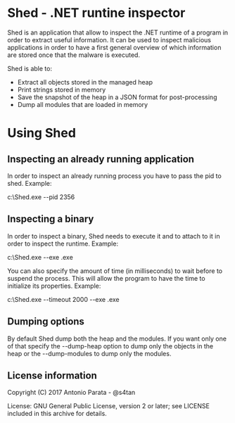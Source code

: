 # Shed - .NET runtine inspector

Shed is an application that allow to inspect the .NET runtime of a program in order to extract useful information. 
It can be used to inspect malicious applications in order to have a first general 
overview of which information are stored once that the malware is executed.

Shed is able to:
* Extract all objects stored in the managed heap
* Print strings stored in memory
* Save the snapshot of the heap in a JSON format for post-processing
* Dump all modules that are loaded in memory

# Using Shed

## Inspecting an already running application
In order to inspect an already running process you have to pass the pid to shed. Example:

c:\Shed.exe --pid 2356

## Inspecting a binary
In order to inspect a binary, Shed needs to execute it and to attach to it in order to inspect the runtime. Example:

c:\Shed.exe --exe <path to file>.exe

You can also specify the amount of time (in milliseconds) to wait before to suspend the process. This will allow the program to have the time to initialize its properties. Example:

c:\Shed.exe --timeout 2000 --exe <path to file>.exe

## Dumping options
By default Shed dump both the heap and the modules. If you want only one of that specify the --dump-heap option to dump only the objects in the heap or the --dump-modules to dump only the modules.

## License information

Copyright (C) 2017 Antonio Parata - @s4tan

License: GNU General Public License, version 2 or later; see LICENSE included in this archive for details.
